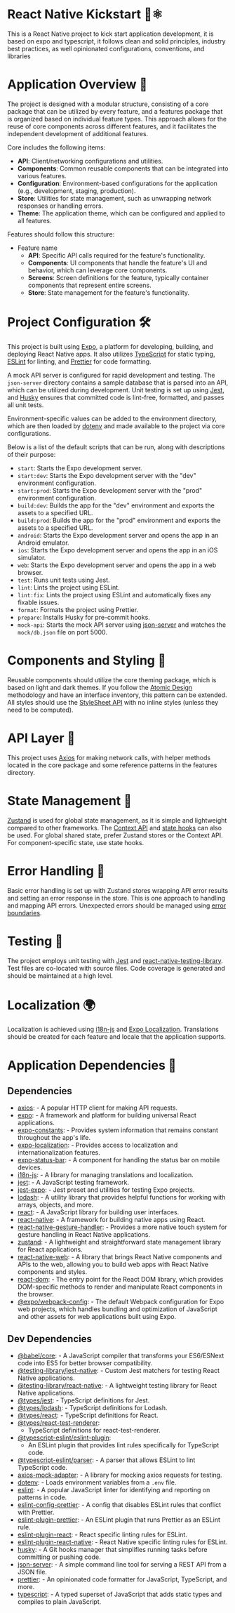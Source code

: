 # React Native Kickstart 🚀⚛️

This is a React Native project to kick start application development, it is based on expo and typescript, it follows
clean and solid principles, industry best practices, as well opinionated configurations, conventions, and libraries

# Application Overview 👀

The project is designed with a modular structure, consisting of a core package that can be utilized by every feature,
and a features package that is organized based on individual feature types. This approach allows for the reuse of core
components across different features, and it facilitates the independent development of additional features.

Core includes the following items:

- **API**: Client/networking configurations and utilities.
- **Components**: Common reusable components that can be integrated into various features.
- **Configuration**: Environment-based configurations for the application (e.g., development, staging, production).
- **Store**: Utilities for state management, such as unwrapping network responses or handling errors.
- **Theme**: The application theme, which can be configured and applied to all features.

Features should follow this structure:

- Feature name
  - **API**: Specific API calls required for the feature's functionality.
  - **Components**: UI components that handle the feature's UI and behavior, which can leverage core components.
  - **Screens**: Screen definitions for the feature, typically container components that represent entire screens.
  - **Store**: State management for the feature's functionality.

# Project Configuration 🛠️

This project is built using [Expo](https://expo.dev/), a platform for developing, building, and deploying React Native
apps. It also utilizes [TypeScript](https://www.typescriptlang.org/) for static typing, [ESLint](https://eslint.org/)
for linting, and [Prettier](https://prettier.io/) for code formatting.

A mock API server is configured for rapid development and testing. The `json-server` directory contains a sample database that
is parsed into an API, which can be utilized during development. Unit testing is set up
using [Jest](https://jestjs.io/), and [Husky](https://typicode.github.io/husky) ensures that committed code is
lint-free, formatted, and passes all unit tests.

Environment-specific values can be added to the environment directory, which are then loaded
by [dotenv](https://www.npmjs.com/package/dotenv) and made available to the project via core configurations.

Below is a list of the default scripts that can be run, along with descriptions of their purpose:

- `start`: Starts the Expo development server.
- `start:dev`: Starts the Expo development server with the "dev" environment configuration.
- `start:prod`: Starts the Expo development server with the "prod" environment configuration.
- `build:dev`: Builds the app for the "dev" environment and exports the assets to a specified URL.
- `build:prod`: Builds the app for the "prod" environment and exports the assets to a specified URL.
- `android`: Starts the Expo development server and opens the app in an Android emulator.
- `ios`: Starts the Expo development server and opens the app in an iOS simulator.
- `web`: Starts the Expo development server and opens the app in a web browser.
- `test`: Runs unit tests using Jest.
- `lint`: Lints the project using ESLint.
- `lint:fix`: Lints the project using ESLint and automatically fixes any fixable issues.
- `format`: Formats the project using Prettier.
- `prepare`: Installs Husky for pre-commit hooks.
- `mock-api`: Starts the mock API server using [json-server](https://www.npmjs.com/package/json-server) and watches
  the `mock/db.json` file on port 5000.

# Components and Styling 🎨

Reusable components should utilize the core theming package, which is based on light and dark themes. If you follow
the [Atomic Design](https://bradfrost.com/blog/post/atomic-web-design/) methodology and have an interface inventory,
this pattern can be extended. All styles should use the [StyleSheet API](https://reactnative.dev/docs/stylesheet) with
no inline styles (unless they need to be computed).

# API Layer 📡

This project uses [Axios](https://axios-http.com/) for making network calls, with helper methods located in the core
package and some reference patterns in the features directory.

# State Management 💾

[Zustand](https://github.com/pmndrs/zustand) is used for global state management, as it is simple and lightweight
compared to other frameworks. The [Context API](https://react.dev/reference/react/useContext)
and [state hooks](https://react.dev/reference/react/useState) can also be used. For global shared state, prefer Zustand
stores or the Context API. For component-specific state, use state hooks.

# Error Handling 🚫

Basic error handling is set up with Zustand stores wrapping API error results and setting an error response in the
store. This is one approach to handling and mapping API errors. Unexpected errors should be managed
using [error boundaries](https://react.dev/reference/react/Component#catching-rendering-errors-with-an-error-boundary).

# Testing 🧪

The project employs unit testing with [Jest](https://jestjs.io/)
and [react-native-testing-library](https://callstack.github.io/react-native-testing-library/). Test files are co-located with source files. Code
coverage is generated and should be maintained at a high level.

# Localization 🌍

Localization is achieved using [i18n-js](https://github.com/fnando/i18n-js)
and [Expo Localization](https://docs.expo.dev/versions/latest/sdk/localization/). Translations should be created for
each feature and locale that the application supports.

# Application Dependencies 🔌

## Dependencies

- [axios](https://axios-http.com/): - A popular HTTP client for making API requests.
- [expo](https://expo.dev/): - A framework and platform for building universal React applications.
- [expo-constants](https://docs.expo.dev/versions/latest/sdk/constants/): - Provides system information that
  remains constant throughout the app's life.
- [expo-localization](https://docs.expo.dev/versions/latest/sdk/localization/): - Provides access to
  localization and internationalization features.
- [expo-status-bar](https://docs.expo.dev/versions/latest/sdk/status-bar/): - A component for handling the status
  bar on mobile devices.
- [i18n-js](https://github.com/fnando/i18n-js): - A library for managing translations and localization.
- [jest](https://jestjs.io/): - A JavaScript testing framework.
- [jest-expo](https://github.com/expo/expo/tree/master/packages/jest-expo): - Jest preset and utilities for
  testing Expo projects.
- [lodash](https://lodash.com/): - A utility library that provides helpful functions for working with arrays,
  objects, and more.
- [react](https://reactjs.org/): - A JavaScript library for building user interfaces.
- [react-native](https://reactnative.dev/): - A framework for building native apps using React.
- [react-native-gesture-handler](https://docs.swmansion.com/react-native-gesture-handler/docs/): - Provides a
  more native touch system for gesture handling in React Native applications.
- [zustand](https://github.com/pmndrs/zustand): - A lightweight and straightforward state management library for
  React applications.
- [react-native-web](https://github.com/necolas/react-native-web): - A library that brings React Native components and APIs to the web, allowing you to build web apps with React Native components and styles.
- [react-dom](https://reactjs.org/docs/react-dom.html): - The entry point for the React DOM library, which provides DOM-specific methods to render and manipulate React components in the browser.
- [@expo/webpack-config](https://github.com/expo/expo-cli/tree/master/packages/webpack-config): - The default Webpack configuration for Expo web projects, which handles bundling and optimization of JavaScript and other assets for web applications built using Expo.

## Dev Dependencies

- [@babel/core](https://babel.dev/): - A JavaScript compiler that transforms your ES6/ESNext code into ES5 for
  better browser compatibility.
- [@testing-library/jest-native](https://github.com/testing-library/jest-native): - Custom Jest matchers for
  testing React Native applications.
- [@testing-library/react-native](https://github.com/callstack/react-native-testing-library): - A lightweight
  testing library for React Native applications.
- [@types/jest](https://github.com/DefinitelyTyped/DefinitelyTyped/tree/master/types/jest): - TypeScript
  definitions for Jest.
- [@types/lodash](https://github.com/DefinitelyTyped/DefinitelyTyped/tree/master/types/lodash): - TypeScript
  definitions for Lodash.
- [@types/react](https://github.com/DefinitelyTyped/DefinitelyTyped/tree/master/types/react): - TypeScript
  definitions for React.
- [@types/react-test-renderer](https://github.com/DefinitelyTyped/DefinitelyTyped/tree/master/types/react-test-renderer):
  - TypeScript definitions for react-test-renderer.
- [@typescript-eslint/eslint-plugin](https://github.com/typescript-eslint/typescript-eslint/tree/main/packages/eslint-plugin):
  - An ESLint plugin that provides lint rules specifically for TypeScript code.
- [@typescript-eslint/parser](https://github.com/typescript-eslint/typescript-eslint/tree/main/packages/parser): - A
  parser that allows ESLint to lint TypeScript code.
- [axios-mock-adapter](https://github.com/ctimmerm/axios-mock-adapter): - A library for mocking axios requests
  for testing.
- [dotenv](https://github.com/motdotla/dotenv): - Loads environment variables from a `.env` file.
- [eslint](https://eslint.org/): - A popular JavaScript linter for identifying and reporting on patterns in
  code.
- [eslint-config-prettier](https://github.com/prettier/eslint-config-prettier): - A config that disables ESLint
  rules that conflict with Prettier.
- [eslint-plugin-prettier](https://github.com/prettier/eslint-plugin-prettier): - An ESLint plugin that runs
  Prettier as an ESLint rule.
- [eslint-plugin-react](https://github.com/yannickcr/eslint-plugin-react): - React specific linting rules for
  ESLint.
- [eslint-plugin-react-native](https://github.com/Intellicode/eslint-plugin-react-native): - React Native
  specific linting rules for ESLint.
- [husky](https://github.com/typicode/husky): - A Git hooks manager that simplifies running tasks before
  committing or pushing code.
- [json-server](https://github.com/typicode/json-server): - A simple command line tool for serving a REST API
  from a JSON file.
- [prettier](https://prettier.io/): - An opinionated code formatter for JavaScript, TypeScript, and more.
- [typescript](https://www.typescriptlang.org/): - A typed superset of JavaScript that adds static types and
  compiles to plain JavaScript.
